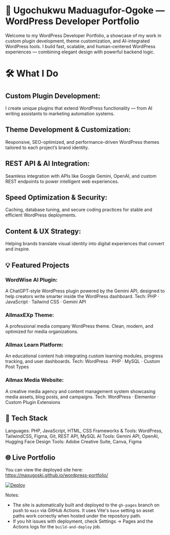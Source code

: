 
# 🧩 Ugochukwu Maduagufor-Ogoke — WordPress Developer Portfolio

Welcome to my WordPress Developer Portfolio, a showcase of my work in custom plugin development, theme customization, and AI-integrated WordPress tools.
I build fast, scalable, and human-centered WordPress experiences — combining elegant design with powerful backend logic.

# 🛠️ What I Do

## Custom Plugin Development:
I create unique plugins that extend WordPress functionality — from AI writing assistants to marketing automation systems.

## Theme Development & Customization:
Responsive, SEO-optimized, and performance-driven WordPress themes tailored to each project’s brand identity.

## REST API & AI Integration:
Seamless integration with APIs like Google Gemini, OpenAI, and custom REST endpoints to power intelligent web experiences.

## Speed Optimization & Security:
Caching, database tuning, and secure coding practices for stable and efficient WordPress deployments.

## Content & UX Strategy:
Helping brands translate visual identity into digital experiences that convert and inspire.

## 💡 Featured Projects

### WordWise AI Plugin:
A ChatGPT-style WordPress plugin powered by the Gemini API, designed to help creators write smarter inside the WordPress dashboard.
Tech: PHP · JavaScript · Tailwind CSS · Gemini API

### AllmaxEXp Theme: 
A professional media company WordPress theme. Clean, modern, and optimized for media organizations.

### Allmax Learn Platform:
An educational content hub integrating custom learning modules, progress tracking, and user dashboards.
Tech: WordPress · PHP · MySQL · Custom Post Types

### Allmax Media Website:
A creative media agency and content management system showcasing media assets, blog posts, and campaigns.
Tech: WordPress · Elementor · Custom Plugin Extensions

## 🧰 Tech Stack

Languages: PHP, JavaScript, HTML, CSS
Frameworks & Tools: WordPress, TailwindCSS, Figma, Git, REST API, MySQL
AI Tools: Gemini API, OpenAI, Hugging Face
Design Tools: Adobe Creative Suite, Canva, Figma

## 🌐 Live Portfolio
You can view the deployed site here: https://maxugoski.github.io/wordpress-portfolio/

[![Deploy](https://github.com/Maxugoski/wordpress-portfolio/actions/workflows/deploy.yml/badge.svg)](https://github.com/Maxugoski/wordpress-portfolio/actions/workflows/deploy.yml)

Notes:
- The site is automatically built and deployed to the `gh-pages` branch on push to `main` via GitHub Actions. It uses Vite's `base` setting so asset paths work correctly when hosted under the repository path.
- If you hit issues with deployment, check Settings → Pages and the Actions logs for the `build-and-deploy` job.
